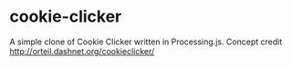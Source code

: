 # cookie-clicker
A simple clone of Cookie Clicker written in Processing.js. Concept credit http://orteil.dashnet.org/cookieclicker/
